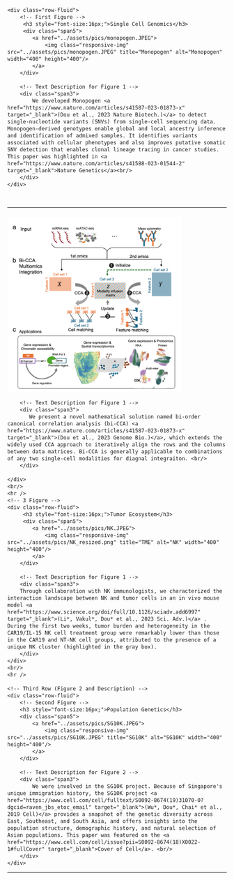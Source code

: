 <div class="container">

    <div class="row-fluid">
        <!-- First Figure -->
         <h3 style="font-size:16px;">Single Cell Genomics</h3>
         <div class="span5">
            <a href="../assets/pics/monopogen.JPEG">
                <img class="responsive-img" src="../assets/pics/monopogen.JPEG" title="Monopogen" alt="Monopogen" width="400" height="400"/>
            </a>
        </div>

        <!-- Text Description for Figure 1 -->
        <div class="span3">
            We developed Monopogen <a href="https://www.nature.com/articles/s41587-023-01873-x" target="_blank">(Dou et al., 2023 Nature Biotech.)</a> to detect single-nucleotide variants (SNVs) from single-cell sequencing data. Monopogen-derived genotypes enable global and local ancestry inference and identification of admixed samples. It identifies variants associated with cellular phenotypes and also improves putative somatic SNV detection that enables clonal lineage tracing in cancer studies. This paper was highlighted in <a href="https://www.nature.com/articles/s41588-023-01544-2" target="_blank">Nature Genetics</a><br/>  
        </div>
    </div>
<br/>
<hr />

<div class="row-fluid">
        <!-- First Figure -->
        <h3 style="font-size:16px;"> </h3>
       <div class="span5">
            <a href="../assets/pics/bindSC.png">
                <img class="responsive-img" src="../assets/pics/bindSC.png" title="BindSC" alt="BindSC" width="400" height="400"/>
            </a>
        </div>
        
        <!-- Text Description for Figure 1 -->
        <div class="span3">
           We present a novel mathematical solution named bi-order canonical correlation analysis (bi-CCA) <a href="https://www.nature.com/articles/s41587-023-01873-x" target="_blank">(Dou et al., 2023 Genome Bio.)</a>, which extends the widely used CCA approach to iteratively align the rows and the columns between data matrices. Bi-CCA is generally applicable to combinations of any two single-cell modalities for diagnal integraiton. <br/>  
        </div>
        
    </div>
    <br/>
    <hr />
    <!-- 3 Figure -->
    <div class="row-fluid">
         <h3 style="font-size:16px;">Tumor Ecosystem</h3>
         <div class="span5">
            <a href="../assets/pics/NK.JPEG">
                <img class="responsive-img" src="../assets/pics/NK_resized.png" title="TME" alt="NK" width="400" height="400"/>
            </a>
        </div>

        <!-- Text Description for Figure 1 -->
        <div class="span3">
        Through collaboration with NK immunologists, we characterized the interaction landscape between NK and tumor cells in an in vivo mouse model <a href="https://www.science.org/doi/full/10.1126/sciadv.add6997" target="_blank">(Li*, Vakul*, Dou* et al., 2023 Sci. Adv.)</a> . During the first two weeks, tumor burden and heterogeneity in the CAR19/IL-15 NK cell treatment group were remarkably lower than those in the CAR19 and NT-NK cell groups, attributed to the presence of a unique NK cluster (highlighted in the gray box).
        </div>
    </div> 
    <br/>
    <hr />

    <!-- Third Row (Figure 2 and Description) -->
    <div class="row-fluid">
        <!-- Second Figure -->
        <h3 style="font-size:16px;">Population Genetics</h3>  
        <div class="span5">
            <a href="../assets/pics/SG10K.JPEG">
                <img class="responsive-img" src="../assets/pics/SG10K.JPEG" title="SG10K" alt="SG10K" width="400" height="400"/>
            </a>
        </div>

        <!-- Text Description for Figure 2 -->
        <div class="span3">
            We were involved in the SG10K project. Because of Singapore's unique immigration history, the SG10K project <a href="https://www.cell.com/cell/fulltext/S0092-8674(19)31070-0?dgcid=raven_jbs_etoc_email" target="_blank">(Wu*, Dou*, Chai* et al., 2019 Cell)</a> provides a snapshot of the genetic diversity across East, Southeast, and South Asia, and offers insights into the population structure, demographic history, and natural selection of Asian populations. This paper was featured on the <a href="https://www.cell.com/cell/issue?pii=S0092-8674(18)X0022-1#fullCover" target="_blank">Cover of Cell</a>. <br/>  
        </div>
    </div>

</div>

<hr />

